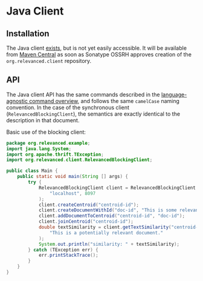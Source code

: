# Java Client

## Installation

The Java client [exists](https://github.com/scivey/relevanced/tree/master/clients/java/client), but is not yet easily accessible.  It will be available from [Maven Central](http://search.maven.org/) as soon as Sonatype OSSRH approves creation of the `org.relevanced.client` repository.

## API

The Java client API has the same commands described in the [language-agnostic command overview](../commands.md), and follows the same `camelCase` naming convention.  In the case of the synchronous client (`RelevancedBlockingClient`), the semantics are exactly identical to the description in that document.

Basic use of the blocking client:

```java
package org.relevanced.example;
import java.lang.System;
import org.apache.thrift.TException;
import org.relevanced.client.RelevancedBlockingClient;

public class Main {
    public static void main(String [] args) {
        try {
            RelevancedBlockingClient client = RelevancedBlockingClient.connect(
                "localhost", 8097
            );
            client.createCentroid("centroid-id");
            client.createDocumentWithId("doc-id", "This is some relevant text");
            client.addDocumentToCentroid("centroid-id", "doc-id");
            client.joinCentroid("centroid-id");
            double textSimilarity = client.getTextSimilarity("centroid-id",
                "This is a potentially relevant document."
            );
            System.out.println("similarity: " + textSimilarity);
        } catch (TException err) {
            err.printStackTrace();
        }
    }
}
```
